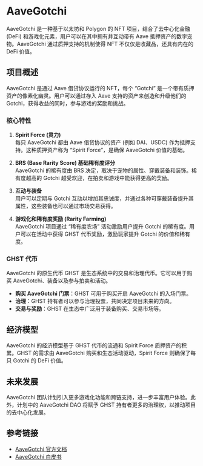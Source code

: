 # AaveGotchi

AaveGotchi 是一种基于以太坊和 Polygon 的 NFT 项目，结合了去中心化金融 (DeFi) 和游戏化元素，用户可以在其中拥有并互动带有 Aave 抵押资产的数字宠物。AaveGotchi 通过质押支持的机制使得 NFT 不仅仅是收藏品，还具有内在的 DeFi 价值。

## 项目概述

AaveGotchi 是通过 Aave 借贷协议运行的 NFT，每个 “Gotchi” 是一个带有质押资产的像素化幽灵。用户可以通过存入 Aave 支持的资产来创造和升级他们的 Gotchi，获得收益的同时，参与游戏的奖励和挑战。

### 核心特性

1. **Spirit Force (灵力)**  
   每只 AaveGotchi 都由 Aave 借贷协议的资产 (例如 DAI、USDC) 作为抵押支持。这种质押资产称为 “Spirit Force”，是确保 AaveGotchi 价值的基础。  
   
2. **BRS (Base Rarity Score) 基础稀有度评分**  
   AaveGotchi 的稀有度由 BRS 决定，取决于宠物的属性、穿戴装备和装饰。稀有度越高的 Gotchi 越受欢迎，在拍卖和游戏中能获得更高的奖励。  

3. **互动与装备**  
   用户可以定期与 Gotchi 互动以增加其忠诚度，并通过各种可穿戴装备提升其属性，这些装备也可以通过市场交易获得。

4. **游戏化和稀有度奖励 (Rarity Farming)**  
   AaveGotchi 项目通过 “稀有度农场” 活动激励用户提升 Gotchi 的稀有度。用户可以在活动中获得 GHST 代币奖励，激励玩家提升 Gotchi 的价值和稀有度。  

### GHST 代币

AaveGotchi 的原生代币 GHST 是生态系统中的交易和治理代币。它可以用于购买 AaveGotchi、装备以及参与拍卖和活动。

- **购买 AaveGotchi 门票**：GHST 可用于购买开启 AaveGotchi 的入场门票。
- **治理**：GHST 持有者可以参与治理投票，共同决定项目未来的方向。
- **交易与奖励**：GHST 在生态中广泛用于装备购买、交易市场等。

## 经济模型

AaveGotchi 的经济模型基于 GHST 代币的流通和 Spirit Force 质押资产的积累。GHST 的需求由 AaveGotchi 购买和生态活动驱动，Spirit Force 则确保了每只 Gotchi 的 DeFi 价值。

## 未来发展

AaveGotchi 团队计划引入更多游戏化功能和跨链支持，进一步丰富用户体验。此外，计划中的 AaveGotchi DAO 将赋予 GHST 持有者更多的治理权，以推动项目的去中心化发展。

## 参考链接

- [AaveGotchi 官方文档](https://aavegotchi.medium.com/)
- [AaveGotchi 白皮书](https://docs.google.com/document/d/186zOapKeHNNJ9y8LIByQQ64rs0eJUlEF/edit#)
